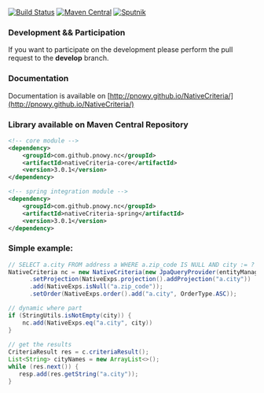 
[![Build Status](https://travis-ci.org/pnowy/NativeCriteria.svg?branch=develop)](https://travis-ci.org/pnowy/NativeCriteria)
[![Maven Central](https://img.shields.io/maven-central/v/org.apache.maven/apache-maven.svg)](http://search.maven.org/#search%7Cga%7C1%7Cg%3A%22com.github.pnowy.nc%22)
[![Sputnik](https://sputnik.ci/conf/badge)](https://sputnik.ci/app#/builds/pnowy/NativeCriteria)

### Development && Participation

If you want to participate on the development please perform the pull request to the **develop** branch.

### Documentation

Documentation is available on [http://pnowy.github.io/NativeCriteria/](http://pnowy.github.io/NativeCriteria/)

### Library available on Maven Central Repository
```xml
<!-- core module -->
<dependency>
    <groupId>com.github.pnowy.nc</groupId>
    <artifactId>nativeCriteria-core</artifactId>
    <version>3.0.1</version>
</dependency>

<!-- spring integration module -->
<dependency>
    <groupId>com.github.pnowy.nc</groupId>
    <artifactId>nativeCriteria-spring</artifactId>
    <version>3.0.1</version>
</dependency>
```

### Simple example:
```java
// SELECT a.city FROM address a WHERE a.zip_code IS NULL AND city := ? ORDER BY a.city ASC
NativeCriteria nc = new NativeCriteria(new JpaQueryProvider(entityManager), "address", "a")
      .setProjection(NativeExps.projection().addProjection("a.city"))                       
      .add(NativeExps.isNull("a.zip_code"));                                                
      .setOrder(NativeExps.order().add("a.city", OrderType.ASC));

// dynamic where part
if (StringUtils.isNotEmpty(city)) {
    nc.add(NativeExps.eq("a.city", city))
}            
      
// get the results
CriteriaResult res = c.criteriaResult();                                                    
List<String> cityNames = new ArrayList<>();
while (res.next()) {                                                                        
   resp.add(res.getString("a.city"));                                                       
}
```
